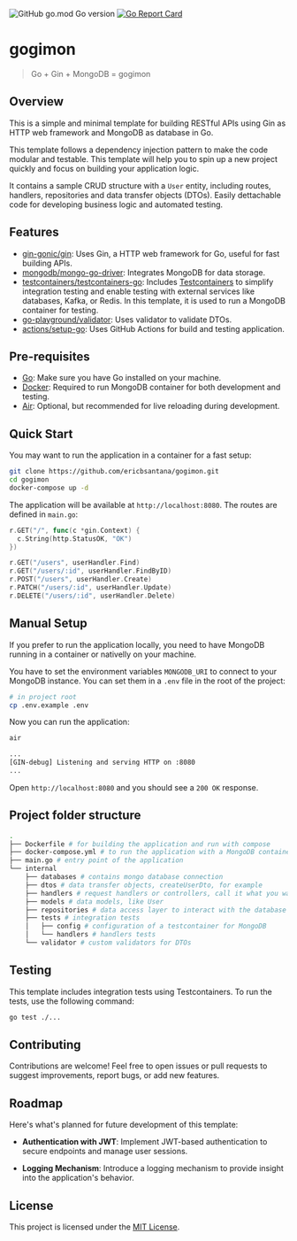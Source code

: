 ![GitHub go.mod Go version](https://img.shields.io/github/go-mod/go-version/ericbsantana/gogimon)
[![Go Report Card](https://goreportcard.com/badge/github.com/ericbsantana/gogimon)](https://goreportcard.com/report/github.com/ericbsantana/gogimon)

# gogimon

> Go + Gin + MongoDB = gogimon

## Overview

This is a simple and minimal template for building RESTful APIs using Gin as HTTP web framework and MongoDB as database in Go.

This template follows a dependency injection pattern to make the code modular and testable. This template will help you to spin up a new project quickly and focus on building your application logic.

It contains a sample CRUD structure with a `User` entity, including routes, handlers, repositories and data transfer objects (DTOs). Easily dettachable code for developing business logic and automated testing.

## Features

- [gin-gonic/gin](https://github.com/gin-gonic/gin): Uses Gin, a HTTP web framework for Go, useful for fast building APIs.
- [mongodb/mongo-go-driver](https://github.com/mongodb/mongo-go-driver): Integrates MongoDB for data storage.
- [testcontainers/testcontainers-go](https://github.com/testcontainers/testcontainers-go): Includes [Testcontainers](https://golang.testcontainers.org/) to simplify integration testing and enable testing with external services like databases, Kafka, or Redis. In this template, it is used to run a MongoDB container for testing.
- [go-playground/validator](https://github.com/go-playground/validator/): Uses validator to validate DTOs.
- [actions/setup-go](https://github.com/actions/setup-go): Uses GitHub Actions for build and testing application.

## Pre-requisites

- [Go](https://golang.org/dl/): Make sure you have Go installed on your machine.
- [Docker](https://www.docker.com/get-started): Required to run MongoDB container for both development and testing.
- [Air](https://github.com/cosmtrek/air/): Optional, but recommended for live reloading during development.

## Quick Start

You may want to run the application in a container for a fast setup:

```bash
git clone https://github.com/ericbsantana/gogimon.git
cd gogimon
docker-compose up -d
```

The application will be available at `http://localhost:8080`. The routes are defined in `main.go`:

```go
r.GET("/", func(c *gin.Context) {
  c.String(http.StatusOK, "OK")
})

r.GET("/users", userHandler.Find)
r.GET("/users/:id", userHandler.FindByID)
r.POST("/users", userHandler.Create)
r.PATCH("/users/:id", userHandler.Update)
r.DELETE("/users/:id", userHandler.Delete)
```

## Manual Setup

If you prefer to run the application locally, you need to have MongoDB running in a container or nativelly on your machine.

You have to set the environment variables `MONGODB_URI` to connect to your MongoDB instance. You can set them in a `.env` file in the root of the project:

```bash
# in project root
cp .env.example .env
```

Now you can run the application:

```bash
air

...
[GIN-debug] Listening and serving HTTP on :8080
...
```

Open `http://localhost:8080` and you should see a `200 OK` response.

## Project folder structure

```bash
.
├── Dockerfile # for building the application and run with compose
├── docker-compose.yml # to run the application with a MongoDB container
├── main.go # entry point of the application
└── internal
    ├── databases # contains mongo database connection
    ├── dtos # data transfer objects, createUserDto, for example
    ├── handlers # request handlers or controllers, call it what you want
    ├── models # data models, like User
    ├── repositories # data access layer to interact with the database
    ├── tests # integration tests
    │   ├── config # configuration of a testcontainer for MongoDB
    │   └── handlers # handlers tests
    └── validator # custom validators for DTOs
```

## Testing

This template includes integration tests using Testcontainers. To run the tests, use the following command:

```bash
go test ./...
```

## Contributing

Contributions are welcome! Feel free to open issues or pull requests to suggest improvements, report bugs, or add new features.

## Roadmap

Here's what's planned for future development of this template:

- **Authentication with JWT**: Implement JWT-based authentication to secure endpoints and manage user sessions.

- **Logging Mechanism**: Introduce a logging mechanism to provide insight into the application's behavior.

## License

This project is licensed under the [MIT License](LICENSE).
